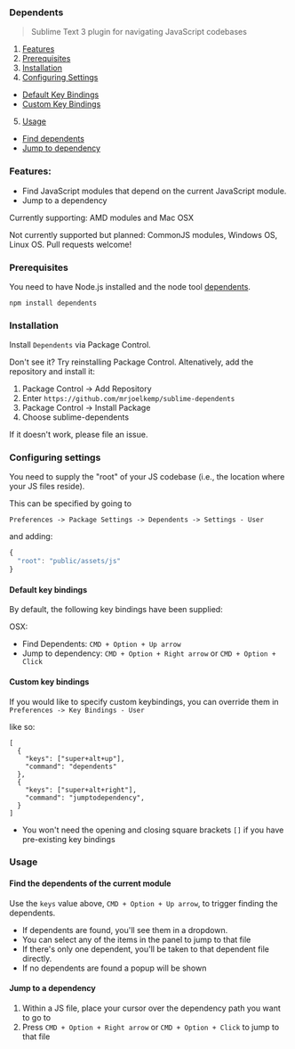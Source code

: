 ### Dependents

> Sublime Text 3 plugin for navigating JavaScript codebases

1. [Features](#features)
2. [Prerequisites](#prerequisites)
3. [Installation](#Installation)
4. [Configuring Settings](#configuring-settings)
 - [Default Key Bindings](#default-key-bindings)
 - [Custom Key Bindings](#custom-key-bindings)
5. [Usage](#usage)
 - [Find dependents](#find-the-dependents-of-the-current-module)
 - [Jump to dependency](#jump-to-a-dependency)

### Features:

* Find JavaScript modules that depend on the current JavaScript module.
* Jump to a dependency

Currently supporting: AMD modules and Mac OSX

Not currently supported but planned: CommonJS modules, Windows OS, Linux OS. Pull requests welcome!

### Prerequisites

You need to have Node.js installed and the node tool [dependents](https://github.com/mrjoelkemp/node-dependents).

`npm install dependents`

### Installation

Install `Dependents` via Package Control.

Don't see it? Try reinstalling Package Control. Altenatively, add the repository and install it:

1. Package Control -> Add Repository
2. Enter `https://github.com/mrjoelkemp/sublime-dependents`
3. Package Control -> Install Package
4. Choose sublime-dependents

If it doesn't work, please file an issue.

### Configuring settings

You need to supply the "root" of your JS codebase (i.e., the location where your JS files reside).

This can be specified by going to

`Preferences -> Package Settings -> Dependents -> Settings - User`

and adding:

```js
{
  "root": "public/assets/js"
}
```

#### Default key bindings

By default, the following key bindings have been supplied:

OSX:

* Find Dependents: `CMD + Option + Up arrow`
* Jump to dependency: `CMD + Option + Right arrow` or `CMD + Option + Click`

#### Custom key bindings

If you would like to specify custom keybindings, you can override them in `Preferences -> Key Bindings - User`

like so:

```
[
  {
    "keys": ["super+alt+up"],
    "command": "dependents"
  },
  {
    "keys": ["super+alt+right"],
    "command": "jumptodependency",
  }
]
```

* You won't need the opening and closing square brackets `[]` if you have pre-existing key bindings

### Usage

#### Find the dependents of the current module

Use the `keys` value above, `CMD + Option + Up arrow`, to trigger finding the dependents.

* If dependents are found, you'll see them in a dropdown.
 * You can select any of the items in the panel to jump to that file
 * If there's only one dependent, you'll be taken to that dependent file directly.
* If no dependents are found a popup will be shown

#### Jump to a dependency

1. Within a JS file, place your cursor over the dependency path you want to go to
2. Press `CMD + Option + Right arrow` or `CMD + Option + Click` to jump to that file

